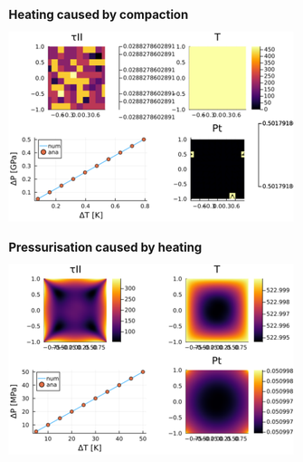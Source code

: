 ## Heating caused by compaction
![image](/results/ThermoMechanics_CompactionLoading.svg)

## Pressurisation caused by heating
![image](/results/ThermoMechanics_ThermalLoading.svg)